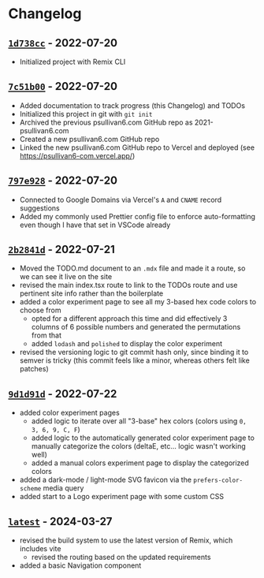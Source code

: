 # Changelog

## [`1d738cc`] - 2022-07-20

- Initialized project with Remix CLI

## [`7c51b00`] - 2022-07-20

- Added documentation to track progress (this Changelog) and TODOs
- Initialized this project in git with `git init`
- Archived the previous psullivan6.com GitHub repo as 2021-psullivan6.com
- Created a new psullivan6.com GitHub repo
- Linked the new psullivan6.com GitHub repo to Vercel and deployed (see https://psullivan6-com.vercel.app/)

## [`797e928`] - 2022-07-20

- Connected to Google Domains via Vercel's `A` and `CNAME` record suggestions
- Added my commonly used Prettier config file to enforce auto-formatting even though I have that set in VSCode already

## [`2b2841d`] - 2022-07-21

- Moved the TODO.md document to an `.mdx` file and made it a route, so we can see it live on the site
- revised the main index.tsx route to link to the TODOs route and use pertinent site info rather than the boilerplate
- added a color experiment page to see all my 3-based hex code colors to choose from
  - opted for a different approach this time and did effectively 3 columns of 6 possible numbers and generated the permutations from that
  - added `lodash` and `polished` to display the color experiment
- revised the versioning logic to git commit hash only, since binding it to semver is tricky (this commit feels like a minor, whereas others felt like patches)

## [`9d1d91d`] - 2022-07-22

- added color experiment pages
  - added logic to iterate over all "3-base" hex colors (colors using `0, 3, 6, 9, C, F`)
  - added logic to the automatically generated color experiment page to manually categorize the colors (deltaE, etc... logic wasn't working well)
  - added a manual colors experiment page to display the categorized colors
- added a dark-mode / light-mode SVG favicon via the `prefers-color-scheme` media query
- added start to a Logo experiment page with some custom CSS

## [`latest`] - 2024-03-27

- revised the build system to use the latest version of Remix, which includes vite
  - revised the routing based on the updated requirements
- added a basic Navigation component

[`1d738cc`]: https://github.com/psullivan6/psullivan6.com/commit/1d738cc272c0484c2f709a38cdbed59d59107f4f
[`7c51b00`]: https://github.com/psullivan6/psullivan6.com/commit/7c51b00b8e0e50684999668bfb0841acde95ce04
[`797e928`]: https://github.com/psullivan6/psullivan6.com/commit/797e9286a119a2b87a554767e5ea5f177b5b10a8
[`2b2841d`]: https://github.com/psullivan6/psullivan6.com/commit/2b2841d0dee8290cc77399f2b34ad2336217e532
[`9d1d91d`]: https://github.com/psullivan6/psullivan6.com/commit/9d1d91dea8a260af9c39ddc5a02b058a73366a87
[`latest`]: https://github.com/psullivan6/psullivan6.com
